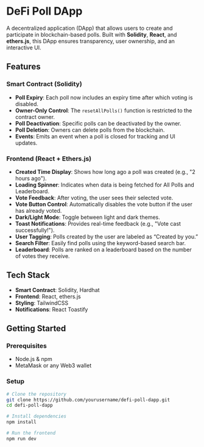 # DeFi Poll DApp

A decentralized application (DApp) that allows users to create and participate in blockchain-based polls. Built with **Solidity**, **React**, and **ethers.js**, this DApp ensures transparency, user ownership, and an interactive UI.

## Features

### Smart Contract (Solidity)
- **Poll Expiry**: Each poll now includes an expiry time after which voting is disabled.
- **Owner-Only Control**: The `resetAllPolls()` function is restricted to the contract owner.
- **Poll Deactivation**: Specific polls can be deactivated by the owner.
- **Poll Deletion**: Owners can delete polls from the blockchain.
- **Events**: Emits an event when a poll is closed for tracking and UI updates.

### Frontend (React + Ethers.js)
- **Created Time Display**: Shows how long ago a poll was created (e.g., "2 hours ago").
- **Loading Spinner**: Indicates when data is being fetched for All Polls and Leaderboard.
- **Vote Feedback**: After voting, the user sees their selected vote.
- **Vote Button Control**: Automatically disables the vote button if the user has already voted.
- **Dark/Light Mode**: Toggle between light and dark themes.
- **Toast Notifications**: Provides real-time feedback (e.g., "Vote cast successfully!").
- **User Tagging**: Polls created by the user are labeled as “Created by you.”
- **Search Filter**: Easily find polls using the keyword-based search bar.
- **Leaderboard**: Polls are ranked on a leaderboard based on the number of votes they receive.

## Tech Stack
- **Smart Contract**: Solidity, Hardhat
- **Frontend**: React, ethers.js
- **Styling**: TailwindCSS
- **Notifications**: React Toastify

## Getting Started

### Prerequisites
- Node.js & npm
- MetaMask or any Web3 wallet

### Setup

```bash
# Clone the repository
git clone https://github.com/yourusername/defi-poll-dapp.git
cd defi-poll-dapp

# Install dependencies
npm install

# Run the frontend
npm run dev
```
